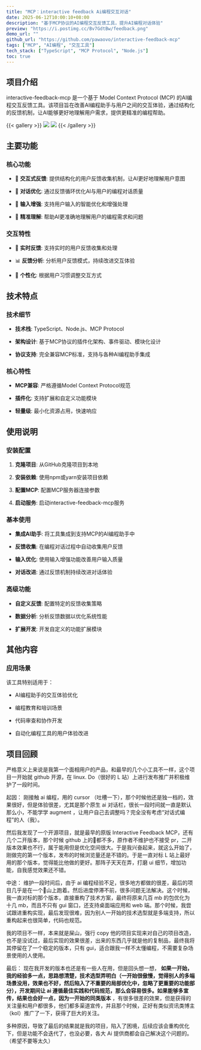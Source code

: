 ```yaml
---
title: "MCP：interactive feedback Ai编程交互对话"
date: 2025-06-12T10:00:10+08:00
description: "基于MCP协议的AI编程交互反馈工具，提升AI编程对话体验"
preview: "https://i.postimg.cc/Bv7GdtBw/feedback.png"
demo_url: ""
github_url: "https://github.com/pawaovo/interactive-feedback-mcp"
tags: ["MCP", "AI编程", "交互工具"]
tech_stack: ["TypeScript", "MCP Protocol", "Node.js"]
toc: true
---
```




## 项目介绍

  

interactive-feedback-mcp 是一个基于 Model Context Protocol (MCP) 的AI编程交互反馈工具。该项目旨在改善AI编程助手与用户之间的交互体验，通过结构化的反馈机制，让AI能够更好地理解用户需求，提供更精准的编程帮助。


{{< gallery >}}
![](https://i.postimg.cc/VL79XN3w/68747470733a2f2f692e706f7374696d672e63632f784366796d3648502f312e706e67.png)
![](https://i.postimg.cc/GtKF73tk/68747470733a2f2f692e706f7374696d672e63632f7a66534633734c422f322e706e67.png)
{{< /gallery >}}

## 主要功能

  

### 核心功能

  

- 🔄 **交互式反馈**: 提供结构化的用户反馈收集机制，让AI更好地理解用户意图

  

- 💬 **对话优化**: 通过反馈循环优化AI与用户的编程对话质量

  

- 📝 **输入增强**: 支持用户输入的智能优化和增强处理

  

- 🎯 **精准理解**: 帮助AI更准确地理解用户的编程需求和问题

  

### 交互特性

  

- 🔧 **实时反馈**: 支持实时的用户反馈收集和处理

  

- 📊 **反馈分析**: 分析用户反馈模式，持续改进交互体验

  

- 🎨 **个性化**: 根据用户习惯调整交互方式

  

## 技术特点

  

### 技术细节

  

- **技术栈**: TypeScript、Node.js、MCP Protocol

  

- **架构设计**: 基于MCP协议的插件化架构、事件驱动、模块化设计

  

- **协议支持**: 完全兼容MCP标准，支持与各种AI编程助手集成

  

### 核心特性

  

- **MCP兼容**: 严格遵循Model Context Protocol规范

  

- **插件化**: 支持扩展和自定义功能模块

  

- **轻量级**: 最小化资源占用，快速响应

  

## 使用说明

  

### 安装配置

  

1. **克隆项目**: 从GitHub克隆项目到本地

  

2. **安装依赖**: 使用npm或yarn安装项目依赖

  

3. **配置MCP**: 配置MCP服务器连接参数

  

4. **启动服务**: 启动interactive-feedback-mcp服务

  

### 基本使用

  

- **集成AI助手**: 将工具集成到支持MCP的AI编程助手中

  

- **反馈收集**: 在编程对话过程中自动收集用户反馈

  

- **输入优化**: 使用输入增强功能改善用户输入质量

  

- **对话改进**: 通过反馈机制持续改进对话体验

  

### 高级功能

  

- **自定义反馈**: 配置特定的反馈收集策略

  

- **数据分析**: 分析反馈数据以优化系统性能

  

- **扩展开发**: 开发自定义的功能扩展模块

  

## 其他内容

  

### 应用场景

  

该工具特别适用于：

  

- AI编程助手的交互体验优化

- 编程教育和培训场景

- 代码审查和协作开发

- 自动化编程工具的用户体验改进

  

## 项目回顾

 严格意义上来说是我第一个面相用户的产品，和最早的几个小工具不一样，这个项目一开始就 github 开源，在 linux. Do（很好的 L 站）上进行发布推广并积极维护了一段时间。
 
起因：
刚接触 ai 编程，用的 cursor （吐槽一下），那个时候他还是独一档的，效果很好，但是体验很差，尤其是那个原生 ai 对话栏，很长一段时间就一直是默认那么小，不能学学 augment ，让用户自己去调整吗？完全没有考虑“对话式编程”的人（我）。

然后我发现了一个开源项目，就是最早的原版 Interactive Feedback MCP，还有几个二开版本，那个时候 github 上的🌟都不多，原作者不维护也不接受 pr，二开版本效果也不行，属于能用但是优化空间很大。于是我兴奋起来，就这么开始了，刚做完的第一个版本，发布的时候浏览量还是不错的。于是一直对标 L 站上最好用的那个版本，觉得能比他做的更好。那阵子天天在弄，打磨 ui 细节，增加功能，自我感觉效果还不错。

中途：
维护一段时间后，由于 ai 编程经验不足，很多地方都做的很差，最后的项目几乎是在一个💩山上跑着。然后进度停滞不前，很多问题无法解决。这个时候，我一直对标的那个版本，直接重构了技术方案，最终将原来几百 mb 的包优化为十几 mb，而且不只有 gui 窗口，还支持桌面端应用和 web 端。那个时候，我尝试跟进重构实现，最后发现很难，因为别人一开始的技术选型就是多端支持，所以重构起来也很简单，代码也规范。

我的项目不一样，本来就是屎山，强行 copy 他的项目实现来对自己的项目改造，也不是没试过，最后实现的效果很差，出来的东西几乎就是他的复制品，最终我将其停留在了一个稳定的版本，只有 gui，适合跟我一样不太懂编程，不需要复杂场景使用的人使用。

最后：
现在我开发的版本也还是有一些人在用，但是回头想一想， **如果一开始，我的经验多一点，思路想清楚，技术选型弄明白（一开始很傲慢，觉得别人的多端场景没用，效果也不好，然后陷入了不重要的局部优化中，忽略了更重要的功能部分），开发期间让 ai 遵循最佳实践和代码规范，那么会容易很多。如果能够多宣传，结果也会好一点，因为一开始的同类版本** ，有很多很差的效果，但是获得的关注量和用户都很多，他们都多渠道宣传，并且那个时候，正好有类似资讯类博主（kol）推广了一下，获得了巨大的关注。

多种原因，导致了最后的结果就是我的项目，陷入了困境，后续应该会重构优化下，但是功能不会迭代了，也没必要，各大 Ai 提供商都会自己解决这个问题的。（希望不要等太久）